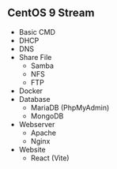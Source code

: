 ## CentOS 9 Stream
- Basic CMD
- DHCP
- DNS
- Share File
    - Samba
    - NFS
    - FTP
- Docker
- Database
    - MariaDB (PhpMyAdmin)
    - MongoDB
- Webserver
    - Apache
    - Nginx
- Website
    - React (Vite)
